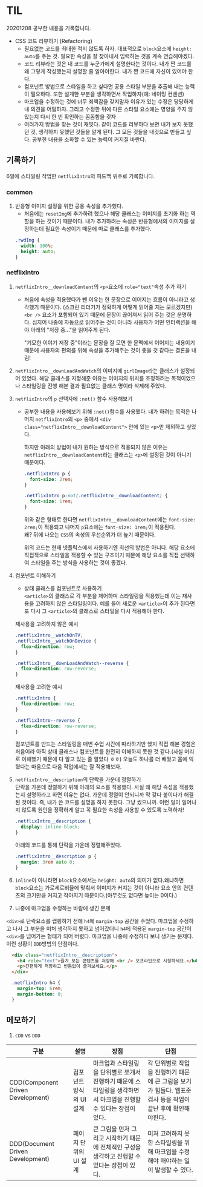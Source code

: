 # TIL

20201208 공부한 내용을 기록합니다.

* CSS 코드 리뷰하기 (Refactoring)
  - 필요없는 코드를 최대한 적지 않도록 하자. 대표적으로 `block`요소에 `height: auto`를 주는 것. 필요한 속성을 잘 찾아내서 입력하는 것을 계속 연습해야겠다.
  - 코드 리뷰라는 것은 내 코드를 누군가에게 설명한다는 것이다. 내가 짠 코드를 왜 그렇게 작성했는지 설명할 줄 알아야한다. 내가 짠 코드에 자신이 있어야 한다.
  - 컴포넌트 방법으로 스타일을 하고 싶다면 공용 스타일 부분을 추출해 내는 능력이 필요하다. 또한 설계한 부분을 생각하면서 작업하자(예: 네이밍 컨벤션)
  - 마크업을 수정하는 것에 너무 죄책감을 갖지말자 이유가 있는 수정은 당당하게 내 의견을 어필하자. 그리고 수정한 뒤에 다른 스타일 요소에는 영양을 주지 않았는지 다시 한 번 확인하는 꼼꼼함을 갖자
  - 여러가지 방법을 찾는 것이 재밋다. 같이 코드를 리뷰하다 보면 내가 보지 못했던 것, 생각하지 못했던 것들을 알게 된다. 그 모든 것들을 내것으로 만들고 싶다. 공부한 내용을 소화할 수 있는 능력이 커지질 바란다.


## 기록하기 
6일에 스타일링 작업한 `netflixIntro`의 피드백 위주로 기록합니다. 


### common

1. 반응형 이미지 설정을 위한 공용 속성을 추가했다. 
    - 처음에는 `resetImg`에 추가하려 했으나 해당 클래스는 이미지를 초기화 하는 역할을 하는 것이기 때문이다. 내가 추가하려는 속성은 반응형에서의 이미지를 설정하는데 필요한 속성이기 때문에 따로 클래스를 추가했다. 
    ```css
    .rwdImg {
      width: 100%;
      height: auto;
    }
    ```

### netflixIntro

1. `netflixIntro__downloadContent`의 `<p>`요소에 `role="text"`속성 추가 하기 
    - 처음에 속성을 적용했다가 뺀 이유는 한 문장으로 이어지는 흐름이 아니라고 생각했기 때문이다. (스크린 리더기가 정확하게 어떻게 읽어줄 지는 모르겠지만) `<br />` 요소가 포함되어 있기 때문에 문장이 끊어져서 읽어 주는 것은 분명하다. 심지어 나중에 자동으로 읽어주는 것이 아니라 사용자가 어떤 인터랙션을 해야 아래의 "저장 중..."을 읽어주게 된다. 
    
      "기묘한 이야기 저장 중"이라는 문장을 잘 모면 한 문맥에서 이어지는 내용이기 때문에 사용자의 편의를 위해 속성을 추가해주는 것이 좋을  것 같다는 결론을 내림!

1. `netflixIntro__downLoadAndWatch`의 이미지에 `girlImage`라는 클래스가 설정되어 있었다. 해당 클래스를 지정해준 이유는 이미지의 위치를 조정하려는 목적이었으나 스타일링을 진행 해본 결과 필요없는 클래스 명이라 삭제해 주었다. 

1. `netflixIntro`의 `p` 선택자에 `:not()` 함수 사용해보기 
    - 공부한 내용을 사용해보기 위해 `:not()`함수를 사용했다. 내가 하려는 목적은 나머지 `netflixIntro`의 `<p>` 중에서 `<div class="netflixIntro__downloadContent">` 안에 있는 `<p>`만 제외하고 싶었다. 

      하지만 아래의 방법이 내가 원하는 방식으로 적용되지 않은 이유는 `netflixIntro__downloadContent`라는 클래스는 `<p>`에 설정된 것이 아니기 때문이다.

      ```CSS
      .netflixIntro p {
        font-size: 2rem;
      }

      .netflixIntro p:not(.netflixIntro__downloadContent) {
        font-size: 1rem;
      }
      ```
      위와 같은 형태로 한다면 `netflixIntro__downloadContent`에는 `font-size: 2rem;`이 적용되고 나머지 `p`요소에는 `font-size: 1rem;`이 적용된다.     
      왜? 뒤에 나오는 `CSS`의 속성의 우선순위가 더 높기 때문이다. 

      위의 코드는 현재 넷플릭스에서 사용하기엔 최선의 방법은 아니다. 해당 요소에 직접적으로 스타일을 적용할 수 있는 구조이기 때문에 해당 요소를 직접 선택하여 스타일을 주는 방식을 사용하는 것이 좋겠다. 

1. 컴포넌트 이해하기
    - 상태 클래스를 컴포넌트로 사용하기       
    `<article>`의 클래스로 각 부분을 제어하며 스타일링을 적용했는데 이는 재사용을 고려하지 않은 스타일링이다. 예를 들어 새로운 `<article>`이 추가 된다면 또 다시 그 `<article>`의 클래스로 스타일을 다시 적용해야 한다. 

    재사용을 고려하지 않은 예시
    ```CSS
    .netflixIntro__watchOnTV,
    .netflixIntro__watchOnDevice {
      flex-direction: row;
    }

    .netflixIntro__downLoadAndWatch--reverse {
      flex-direction: row-reverse;
    }
    ```

    재사용을 고려한 예시
    ```CSS
    .netflixIntro {
      flex-direction: row;
    }

    .netflixIntro--reverse {
      flex-direction: row-reverse;
    }
    ```

    컴포넌트를 만드는 스타일링을 매번 수업 시간에 따라하기만 했지 직접 해본 경험은 처음이라 아직 상태 클래스나 컴포넌트를 완전히 이해하지 못한 것 같다.(사실 머리로 이해했기 때문에 다 알고 있는 줄 알았다 ㅎㅎ) 오늘도 하나를 더 배웠고 몸에 익혔다는 마음으로 다음 작업에서는 잘 적용해보자. 

1. `netflixIntro__description`의 단락을 가운데 정렬하기       
  단락을 가운데 정렬하기 위해 아래의 요소를 적용했다. 사실 왜 해당 속성을 적용했는지 설명하라고 하면 이유는 없다. 가운데 정렬이 안되니까 막 갖다 붙이다가 해결된 것이다. 즉, 내가 쓴 코드를 설명을 하지 못한다. 그냥 썼으니까. 이런 일이 일어나지 않도록 원인을 정확하게 알고 꼭 필요한 속성을 사용할 수 있도록 노력하자!

    ```css
    .netflixIntro__description {
      display: inline-block;
    }
    ```

    아래의 코드를 통해 단락을 가운데 정렬해주었다. 
    ```css
    .netflixIntro__description p {
      margin: 3rem auto 0;
    }
    ```

1. `inline`이 아니라면 `block`요소에서는 `height: auto`의 의미가 없다.왜냐하면 `block`요소는 가로세로비율에 맞춰서 이미지가 커지는 것이 아니라 요소 안의 컨텐츠의 크기만큼 커지고 작아지기 때문이다.(아무것도 없다면 높이는 0이다.)

1. 나중에 마크업을 수정하는 바람에 생긴 문제

  `<div>`로 단락요소를 랩핑하기 전에 `h4`에 `margin-top` 공간을 주었다. 마크업을 수정하고 나서 그 부분을 미처 생각하지 못하고 넘어갔더니 `h4`에 적용된 `margin-top` 공간이 `<div>`를 넘어가는 형태가 되어 버렸다. 마크업을 나중에 수정하다 보니 생기는 문제다. 이런 상황이 `DDD`방법의 단점이다.
  ```html
    <div class="netflixIntro__description">
      <h4 role="text">즐겨 보는 콘텐츠를 저장해 <br /> 오프라인으로 시청하세요.</h4>
      <p>간편하게 저장하고 빈틈없이 즐겨보세요.</p>
    </div>
  ```
  ```css
    .netflixIntro h4 {
      margin-top: 6rem;
      margin-bottom: 0;
    }
  ```


## 메모하기 

1. `CDD` vs `DDD`

구분|설명|장점|단점
---|---|---|---
CDD(Component Driven Development)|컴포넌트 방식의 UI 설계|마크업과 스타일링을 단위별로 쪼개서 진행하기 때문에 스타일링을 생각하면서 마크업을 진행할 수 있다는 장점이 있다.|각 단위별로 작업을 진행하기 때문에 큰 그림을 보기가 힘들다. 웹표준 검사 등을 작업이 끝난 후에 확인해야한다.   
DDD(Document Driven Development)|페이지 단위의 UI 설계|큰 그림을 먼저 그리고 시작하기 때문에 전체적인 구성을 생각하고 진행할 수 있다는 장점이 있다.| 미처 고려하지 못한 스타일링을 위해 마크업을 수정해야 해야하는 일이 발생할 수 있다.


